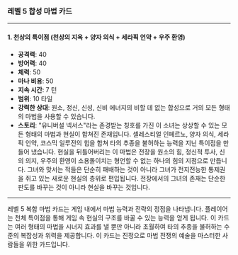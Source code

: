### 레벨 5 합성 마법 카드

---

#### 1. 천상의 특이점 (천상의 지옥 + 양자 의식 + 세라픽 언약 + 우주 환영)

- **공격력**: 40
- **방어력**: 40
- **체력**: 50
- **마나 비용**: 50
- **지속 시간**: 7 턴
- **범위**: 10 타일
- **강력한 상대**: 원소, 정신, 신성, 신비 에너지의 비할 데 없는 합성으로 거의 모든 형태의 마법을 사용할 수 있습니다.
- **스토리**: "유니버설 넥서스"라는 존경받는 칭호를 가진 이 소녀는 상상할 수 있는 모든 형태의 마법과 현실이 합쳐진 존재입니다. 셀레스티얼 인페르노, 양자 의식, 세라픽 언약, 코스믹 일루전의 힘을 합쳐 타의 추종을 불허하는 능력을 지닌 특이점을 만들어 냈습니다. 현실을 뒤틀어버리는 이 마법은 전장을 원소의 힘, 정신적 투사, 신의 의지, 우주의 환영이 소용돌이치는 형언할 수 없는 하나의 힘의 지점으로 만듭니다. 그녀와 맞서는 적들은 단순히 패배하는 것이 아니라 그녀가 전지전능한 통제권을 쥐고 있는 새로운 현실의 층위로 편입됩니다. 전장에서의 그녀의 존재는 단순한 판도를 바꾸는 것이 아니라 현실을 바꾸는 것입니다.

---

레벨 5 복합 마법 카드는 게임 내에서 마법 능력과 전략의 정점을 나타냅니다. 플레이어는 천체 특이점을 통해 게임 속 현실의 구조를 바꿀 수 있는 능력을 얻게 됩니다. 이 카드는 여러 형태의 마법을 시너지 효과를 낼 뿐만 아니라 초월하여 타의 추종을 불허하는 수준의 복잡성과 위력을 제공합니다. 이 카드는 진정으로 마법 전쟁의 예술을 마스터한 사람들을 위한 카드입니다.